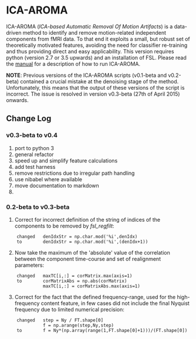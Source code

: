# ICA-AROMA
ICA-AROMA (*ICA-based Automatic Removal Of Motion Artifacts*) is a data-driven method to identify and remove motion-related independent components from fMRI data. To that end it exploits a small, but robust set of theoretically motivated features, avoiding the need for classifier re-training and thus providing direct and easy applicability. This version requires python (version 2.7 or 3.5 upwards) and an installation of FSL. Please read the [manual](doc/manual.md) for a description of how to run ICA-AROMA.

**NOTE**: Previous versions of the ICA-AROMA scripts (v0.1-beta and v0.2-beta) contained a crucial mistake at the denoising stage of the method. Unfortunately, this means that the output of these versions of the script is incorrect. The issue is resolved in version v0.3-beta (27th of April 2015) onwards.

## Change Log

### v0.3-beta to v0.4
1) port to python 3
2) general refactor
3) speed up and simplify feature calculations
3) add test harness
4) remove restrictions due to irregular path handling
5) use nibabel where available
6) move documentation to markdown
7) 

### 0.2-beta to v0.3-beta
1) Correct for incorrect definition of the string of indices of the components to be removed by *fsl_regfilt*:
```
	changed   denIdxStr = np.char.mod('%i',denIdx)
	to        denIdxStr = np.char.mod('%i',(denIdx+1))
```
2) Now take the maximum of the 'absolute' value of the correlation between the component time-course and set of realignment parameters: 
```
	changed   maxTC[i,:] = corMatrix.max(axis=1)
	to        corMatrixAbs = np.abs(corMatrix)
              maxTC[i,:] = corMatrixAbs.max(axis=1)
```
3) Correct for the fact that the defined frequency-range, used for the high-frequency content feature, in few cases did not include the final Nyquist frequency due to limited numerical precision:
```
	changed   step = Ny / FT.shape[0]
	          f = np.arange(step,Ny,step)
	to        f = Ny*(np.array(range(1,FT.shape[0]+1)))/(FT.shape[0])
```
